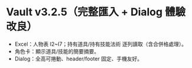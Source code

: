 # Vault v3.2.5（完整匯入 + Dialog 體驗改良）
- Excel：人物表 I2~I7；持有道具/持有技能法術 逐列讀取（含合併格處理）。
- 角色卡：顯示道具/技能的簡要摘要。
- Dialog：全高可捲動、header/footer 固定、手機友好。
